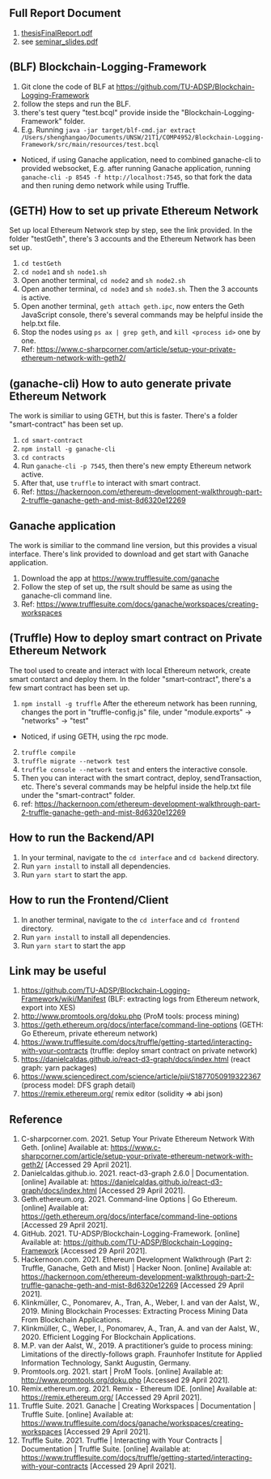 ## Full Report Document
1. [thesisFinalReport.pdf](/thesisFinalReport.pdf)
2. see [seminar_slides.pdf](/seminar_slides.pdf)


## (BLF) Blockchain-Logging-Framework
1. Git clone the code of BLF at https://github.com/TU-ADSP/Blockchain-Logging-Framework
2. follow the steps and run the BLF.
3. there's test query "test.bcql" provide inside the "Blockchain-Logging-Framework" folder.
4. E.g. Running `java -jar target/blf-cmd.jar extract /Users/shenghangao/Documents/UNSW/21T1/COMP4952/Blockchain-Logging-Framework/src/main/resources/test.bcql` 
* Noticed, if using Ganache application, need to combined ganache-cli to provided websocket, E.g. after running Ganache application, running `ganache-cli -p 8545 -f http://localhost:7545`, so that fork the data and then runing demo network while using Truffle.

## (GETH) How to set up private Ethereum Network
Set up local Ethereum Network step by step, see the link provided. In the folder "testGeth", there's 3 accounts and the Ethereum Network has been set up.
1. `cd testGeth`
2. `cd node1` and `sh node1.sh`
3. Open another terminal, `cd node2` and `sh node2.sh`
4. Open another terminal, `cd node3` and `sh node3.sh`. Then the 3 accounts is active.
5. Open another terminal, `geth attach geth.ipc`, now enters the Geth JavaScript console, there's several commands may be helpful inside the help.txt file.
6. Stop the nodes using `ps ax | grep geth`, and `kill <process id>` one by one.
7. Ref: https://www.c-sharpcorner.com/article/setup-your-private-ethereum-network-with-geth2/

## (ganache-cli) How to auto generate private Ethereum Network
The work is similiar to using GETH, but this is faster. There's a folder "smart-contract" has been set up.
1. `cd smart-contract`
2. `npm install -g ganache-cli`
3. `cd contracts`
4. Run `ganache-cli -p 7545`, then there's new empty Ethereum network active.
5. After that, use `truffle` to interact with smart contract.
6. Ref: https://hackernoon.com/ethereum-development-walkthrough-part-2-truffle-ganache-geth-and-mist-8d6320e12269

## Ganache application
The work is similiar to the command line version, but this provides a visual interface. There's link provided to download and get start with Ganache application.
1. Download the app at https://www.trufflesuite.com/ganache
2. Follow the step of set up, the rsult should be same as using the ganache-cli command line.
3. Ref: https://www.trufflesuite.com/docs/ganache/workspaces/creating-workspaces

## (Truffle) How to deploy smart contract on Private Ethereum Network
The tool used to create and interact with local Ethereum network, create smart contarct and deploy them. In the folder "smart-contract", there's a few smart contract has been set up.
1. `npm install -g truffle`
After the ethereum network has been running, changes the port in "truffle-config.js" file, under "module.exports" -> "networks" -> "test"
* Noticed, if using GETH, using the rpc mode.
2. `truffle compile`
3. `truffle migrate --network test`
4. `truffle console --network test` and enters the interactive console.
5. Then you can interact with the smart contract, deploy, sendTransaction, etc. There's several commands may be helpful inside the help.txt file under the "smart-contract" folder.
9. ref: https://hackernoon.com/ethereum-development-walkthrough-part-2-truffle-ganache-geth-and-mist-8d6320e12269


## How to run the Backend/API
1. In your terminal, navigate to the `cd interface` and `cd backend` directory.
2. Run `yarn install` to install all dependencies.
3. Run `yarn start` to start the app.

## How to run the Frontend/Client
1. In another terminal, navigate to the `cd interface` and `cd frontend` directory.
2. Run `yarn install` to install all dependencies.
3. Run `yarn start` to start the app

## Link may be useful
1. https://github.com/TU-ADSP/Blockchain-Logging-Framework/wiki/Manifest  (BLF: extracting logs from Ethereum network, export into XES)
2. http://www.promtools.org/doku.php  (ProM tools: process mining)
3. https://geth.ethereum.org/docs/interface/command-line-options (GETH: Go Ethereum, private ethereum network)
4. https://www.trufflesuite.com/docs/truffle/getting-started/interacting-with-your-contracts (truffle: deploy smart contract on private network)
5. https://danielcaldas.github.io/react-d3-graph/docs/index.html 	(react graph: yarn packages)
6. https://www.sciencedirect.com/science/article/pii/S1877050919322367 (process model: DFS graph detail)
7. https://remix.ethereum.org/ remix editor (solidity => abi json)

## Reference
1. C-sharpcorner.com. 2021. Setup Your Private Ethereum Network With Geth. [online] Available at: <https://www.c-sharpcorner.com/article/setup-your-private-ethereum-network-with-geth2/> [Accessed 29 April 2021].
2. Danielcaldas.github.io. 2021. react-d3-graph 2.6.0 | Documentation. [online] Available at: <https://danielcaldas.github.io/react-d3-graph/docs/index.html> [Accessed 29 April 2021].
3. Geth.ethereum.org. 2021. Command-line Options | Go Ethereum. [online] Available at: <https://geth.ethereum.org/docs/interface/command-line-options> [Accessed 29 April 2021].
4. GitHub. 2021. TU-ADSP/Blockchain-Logging-Framework. [online] Available at: <https://github.com/TU-ADSP/Blockchain-Logging-Framework> [Accessed 29 April 2021].
5. Hackernoon.com. 2021. Ethereum Development Walkthrough (Part 2: Truffle, Ganache, Geth and Mist) | Hacker Noon. [online] Available at: <https://hackernoon.com/ethereum-development-walkthrough-part-2-truffle-ganache-geth-and-mist-8d6320e12269> [Accessed 29 April 2021].
6. Klinkmüller, C., Ponomarev, A., Tran, A., Weber, I. and van der Aalst, W., 2019. Mining Blockchain Processes: Extracting Process Mining Data From Blockchain Applications.
7. Klinkmüller, C., Weber, I., Ponomarev, A., Tran, A. and van der Aalst, W., 2020. Efficient Logging For Blockchain Applications.
8. M.P. van der Aalst, W., 2019. A practitioner’s guide to process mining: Limitations of the directly-follows graph. Fraunhofer Institute for Applied Information Technology, Sankt Augustin, Germany.
9. Promtools.org. 2021. start | ProM Tools. [online] Available at: <http://www.promtools.org/doku.php> [Accessed 29 April 2021].
10. Remix.ethereum.org. 2021. Remix - Ethereum IDE. [online] Available at: <https://remix.ethereum.org/> [Accessed 29 April 2021].
11. Truffle Suite. 2021. Ganache | Creating Workspaces | Documentation | Truffle Suite. [online] Available at: <https://www.trufflesuite.com/docs/ganache/workspaces/creating-workspaces> [Accessed 29 April 2021].
12. Truffle Suite. 2021. Truffle | Interacting with Your Contracts | Documentation | Truffle Suite. [online] Available at: <https://www.trufflesuite.com/docs/truffle/getting-started/interacting-with-your-contracts> [Accessed 29 April 2021].

